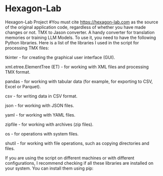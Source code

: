 # Hexagon-Lab
Hexagon-Lab Project
#You must cite https://hexagon-lab.com as the source of the original application code, regardless of whether you have made changes or not.
TMX to Jason converter. 
A handy converter for translation memories or training LLM Models. To use it, you need to have the following Python libraries.
Here is a list of the libraries I used in the script for processing TMX files:

tkinter - for creating the graphical user interface (GUI).

xml.etree.ElementTree (ET) - for working with XML files and processing TMX format.

pandas - for working with tabular data (for example, for exporting to CSV, Excel or Parquet).

csv - for writing data in CSV format.

json - for working with JSON files.

yaml - for working with YAML files.

zipfile - for working with archives (zip files).

os - for operations with system files.

shutil - for working with file operations, such as copying directories and files.

If you are using the script on different machines or with different configurations, I recommend checking if all these libraries are installed on your system. You can install them using pip:

